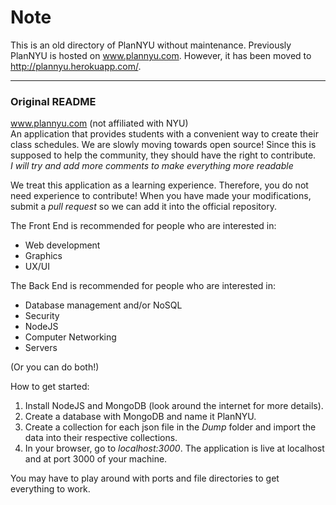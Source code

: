 # Note

This is an old directory of PlanNYU without maintenance. Previously PlanNYU is hosted on www.plannyu.com. However, it has been moved to http://plannyu.herokuapp.com/.

---

### Original README

www.plannyu.com (not affiliated with NYU)    
An application that provides students with a convenient way to create their class schedules. 
We are slowly moving towards open source! Since this is supposed to help the community, they should have the right to contribute.  
<i>I will try and add more comments to make everything more readable</i>

We treat this application as a learning experience. Therefore, you do not need experience to contribute! When you have made your modifications, submit a <i>pull request</i> so we can add it into the official repository.

The Front End is recommended for people who are interested in:
<ul>
<li>Web development</li>
<li>Graphics</li>
<li>UX/UI</li>
</ul>

The Back End is recommended for people who are interested in:
<ul>
<li>Database management and/or NoSQL</li>
<li>Security</li>
<li>NodeJS</li>
<li>Computer Networking</li>
<li>Servers</li>
</ul>  

(Or you can do both!)

How to get started:  
1. Install NodeJS and MongoDB (look around the internet for more details).
2. Create a database with MongoDB and name it PlanNYU. 
3. Create a collection for each json file in the <i>Dump</i> folder and import the data into their respective collections.
4. In your browser, go to <i>localhost:3000</i>. The application is live at localhost and at port 3000 of your machine.

You may have to play around with ports and file directories to get everything to work.
